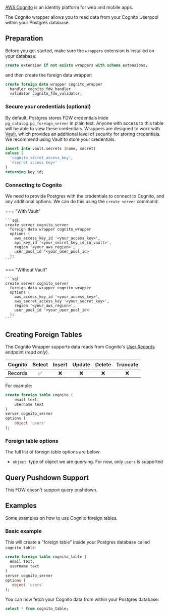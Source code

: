 [AWS Cognito](https://docs.aws.amazon.com/cognito/latest/developerguide/what-is-amazon-cognito.html) is an identity platform for web and mobile apps. 

The Cognito wrapper allows you to read data from your Cognito Userpool within your Postgres database.

## Preparation

Before you get started, make sure the `wrappers` extension is installed on your database:

```sql
create extension if not exists wrappers with schema extensions;
```

and then create the foreign data wrapper:

```sql
create foreign data wrapper cognito_wrapper
  handler cognito_fdw_handler
  validator cognito_fdw_validator;
```

### Secure your credentials (optional)

By default, Postgres stores FDW credentials inide `pg_catalog.pg_foreign_server` in plain text. Anyone with access to this table will be able to view these credentials. Wrappers are designed to work with [Vault](https://khulnasoft.com/docs/guides/database/vault), which provides an additional level of security for storing credentials. We recommend using Vault to store your credentials.

```sql
insert into vault.secrets (name, secret)
values (
  'cognito_secret_access_key',
  '<secret access key>'
)
returning key_id;
```

### Connecting to Cognito

We need to provide Postgres with the credentials to connect to Cognito, and any additional options. We can do this using the `create server` command:

=== "With Vault"

    ```sql
    create server cognito_server
      foreign data wrapper cognito_wrapper
      options (
        aws_access_key_id '<your_access_key>',
        api_key_id '<your_secret_key_id_in_vault>',
        region '<your_aws_region>',
        user_pool_id '<your_user_pool_id>'
      );
    ```

=== "Without Vault"

    ```sql
    create server cognito_server
      foreign data wrapper cognito_wrapper
      options (
        aws_access_key_id '<your_access_key>',
        aws_secret_access_key '<your_secret_key>',
        region '<your_aws_region>',
        user_pool_id '<your_user_pool_id>'
      );
    ```

## Creating Foreign Tables

The Cognito Wrapper supports data reads from Cognito's [User Records](https://docs.aws.amazon.com/cognito/latest/developerguide/cognito-user-identity-pools.html) endpoint (_read only_).

| Cognito  | Select | Insert | Update | Delete | Truncate |
| -------- | :----: | :----: | :----: | :----: | :------: |
| Records  |   ✅   |   ❌   |   ❌   |   ❌   |    ❌    |

For example:

```sql
create foreign table cognito (
    email text,
    username text
)
server cognito_server
options (
    object 'users'
);
```

### Foreign table options

The full list of foreign table options are below:

- `object`: type of object we are querying. For now, only `users` is supported


## Query Pushdown Support

This FDW doesn't support query pushdown.

## Examples

Some examples on how to use Cognito foreign tables.

### Basic example

This will create a "foreign table" inside your Postgres database called `cognito_table`:

```sql
create foreign table cognito_table (
  email text,
  username text
)
server cognito_server
options (
   object 'users'
);
```

You can now fetch your Cognito data from within your Postgres database:

```sql
select * from cognito_table;
```
